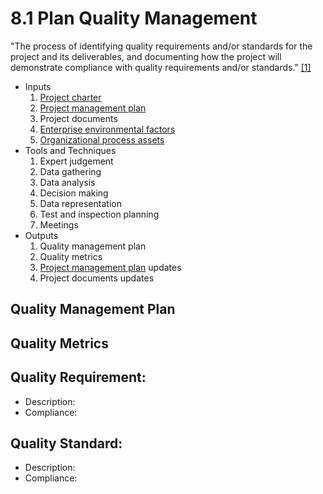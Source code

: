 # 8.1 Plan Quality Management

"The process of identifying quality requirements and/or standards for the
project and its deliverables, and documenting how the project will demonstrate
compliance with quality requirements and/or standards."
[[1]](../home.md#references)

- Inputs
  1. [Project charter](../04-integration/4.1-develop-project-charter.md)
  2. [Project management plan](../04-integration/4.2-develop-project-management-plan.md)
  3. Project documents
  4. [Enterprise environmental factors](../01-business-and-environment/01-enterprise-environmental-factors.md)
  5. [Organizational process assets](../01-business-and-environment/03-organizational-process-assets.md)
- Tools and Techniques
  1. Expert judgement
  2. Data gathering
  3. Data analysis
  4. Decision making
  5. Data representation
  6. Test and inspection planning
  7. Meetings
- Outputs
  1. Quality management plan
  2. Quality metrics
  3. [Project management plan](../04-integration/4.2-develop-project-management-plan.md) updates
  4. Project documents updates

## Quality Management Plan

## Quality Metrics

## Quality Requirement:

- Description:
- Compliance:

## Quality Standard:

- Description:
- Compliance:
